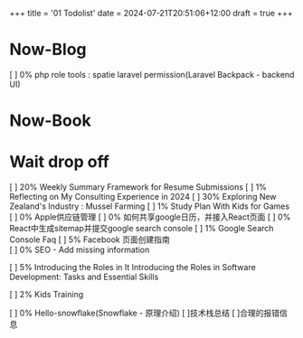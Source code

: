 +++
title = '01 Todolist'
date = 2024-07-21T20:51:06+12:00
draft = true
+++

# Now-Blog

[ ] 0% php role tools : spatie laravel permission(Laravel Backpack - backend UI)



# Now-Book


# Wait drop off


[ ] 20% Weekly Summary Framework for Resume Submissions
[ ] 1% Reflecting on My Consulting Experience in 2024
[ ] 30% Exploring New Zealand's Industry : Mussel Farming
[ ] 1% Study Plan With Kids for Games
[ ] 0% Apple供应链管理
[ ] 0% 如何共享google日历，并接入React页面
[ ] 0% React中生成sitemap并提交google search console
[ ] 1% Google Search Console Faq
[ ] 5% Facebook 页面创建指南  
[ ] 0% SEO - Add missing information

[ ] 5% Introducing the Roles in It Introducing the Roles in Software Development: Tasks and Essential Skills

[ ] 2% Kids Training

[ ] 0% Hello-snowflake(Snowflake - 原理介绍)
[ ]技术栈总结
[ ]合理的报错信息
